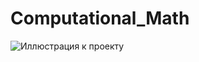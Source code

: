 # Computational_Math
![Иллюстрация к проекту](https://media1.tenor.com/m/GFyZcrPO7B0AAAAC/monkey.gif)
